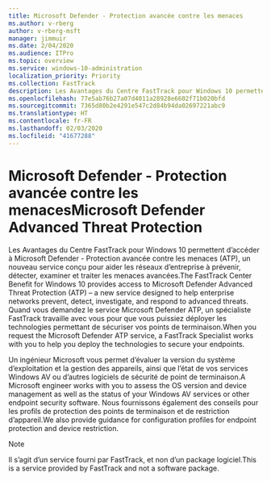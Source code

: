 ```yaml
---
title: Microsoft Defender - Protection avancée contre les menaces
ms.author: v-rberg
author: v-rberg-msft
manager: jimmuir
ms.date: 2/04/2020
ms.audience: ITPro
ms.topic: overview
ms.service: windows-10-administration
localization_priority: Priority
ms.collection: FastTrack
description: Les Avantages du Centre FastTrack pour Windows 10 permettent d’accéder à Microsoft Defender - Protection avancée contre les menaces (ATP), un nouveau service conçu pour aider les réseaux d’entreprise à prévenir, détecter, examiner et traiter les menaces avancées.
ms.openlocfilehash: 77e5ab76b27a07d4011a28928e6602f71b020bfd
ms.sourcegitcommit: 7365d80b2e4291e547c2d84b94da02697221abc9
ms.translationtype: HT
ms.contentlocale: fr-FR
ms.lasthandoff: 02/03/2020
ms.locfileid: "41677288"
---
```

# <a name="microsoft-defender-advanced-threat-protection"></a><span data-ttu-id="fd24b-103">Microsoft Defender - Protection avancée contre les menaces</span><span class="sxs-lookup"><span data-stu-id="fd24b-103">Microsoft Defender Advanced Threat Protection</span></span>

<span data-ttu-id="fd24b-104">Les Avantages du Centre FastTrack pour Windows 10 permettent d’accéder à Microsoft Defender - Protection avancée contre les menaces (ATP), un nouveau service conçu pour aider les réseaux d’entreprise à prévenir, détecter, examiner et traiter les menaces avancées.</span><span class="sxs-lookup"><span data-stu-id="fd24b-104">The FastTrack Center Benefit for Windows 10 provides access to Microsoft Defender Advanced Threat Protection (ATP) – a new service designed to help enterprise networks prevent, detect, investigate, and respond to advanced threats.</span></span> <span data-ttu-id="fd24b-105">Quand vous demandez le service Microsoft Defender ATP, un spécialiste FastTrack travaille avec vous pour que vous puissiez déployer les technologies permettant de sécuriser vos points de terminaison.</span><span class="sxs-lookup"><span data-stu-id="fd24b-105">When you request the Microsoft Defender ATP service, a FastTrack Specialist works with you to help you deploy the technologies to secure your endpoints.</span></span>

<span data-ttu-id="fd24b-106">Un ingénieur Microsoft vous permet d’évaluer la version du système d’exploitation et la gestion des appareils, ainsi que l’état de vos services Windows AV ou d’autres logiciels de sécurité de point de terminaison.</span><span class="sxs-lookup"><span data-stu-id="fd24b-106">A Microsoft engineer works with you to assess the OS version and device management as well as the status of your Windows AV services or other endpoint security software.</span></span> <span data-ttu-id="fd24b-107">Nous fournissons également des conseils pour les profils de protection des points de terminaison et de restriction d’appareil.</span><span class="sxs-lookup"><span data-stu-id="fd24b-107">We also provide guidance for configuration profiles for endpoint protection and device restriction.</span></span>  

> [!NOTE]
> <span data-ttu-id="fd24b-108">Il s’agit d’un service fourni par FastTrack, et non d’un package logiciel.</span><span class="sxs-lookup"><span data-stu-id="fd24b-108">This is a service provided by FastTrack and not a software package.</span></span> 